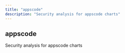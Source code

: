 ```yaml
---
title: "appscode"
description: "Security analysis for appscode charts"
---
```


## appscode

Security analysis for appscode charts
